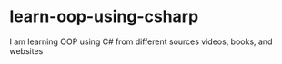 # learn-oop-using-csharp
I am learning OOP using C# from different sources videos, books, and websites
